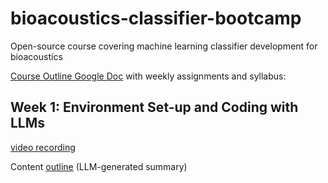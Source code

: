 # bioacoustics-classifier-bootcamp
Open-source course covering machine learning classifier development for bioacoustics

[Course Outline Google Doc](https://docs.google.com/document/d/1snKiwX0t5NyBaN5WaBC9u89V52JBKmDsGa6hjnGc1_o/edit?tab=t.lypwr6ml9wvo#heading=h.ikbf6zth6kgp) with weekly assignments and syllabus:

## Week 1: Environment Set-up and Coding with LLMs
[video recording](https://github.com/sammlapp/bioacoustics-classifier-bootcamp/blob/main/week1_summary.md)

Content [outline](https://github.com/sammlapp/bioacoustics-classifier-bootcamp/blob/main/week1_summary.md) (LLM-generated summary)
